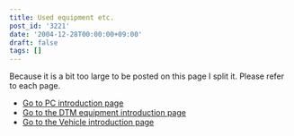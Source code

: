 ```yaml
---
title: Used equipment etc.
post_id: '3221'
date: '2004-12-28T00:00:00+09:00'
draft: false
tags: []
---
```


Because it is a bit too large to be posted on this page I split it. Please refer to each page.

*   [Go to PC introduction page](/category/goods?tag=pc)
*   [Go to the DTM equipment introduction page](/category/goods?tag=dtm)
*   [Go to the Vehicle introduction page](/category/goods?tag=vehicles)